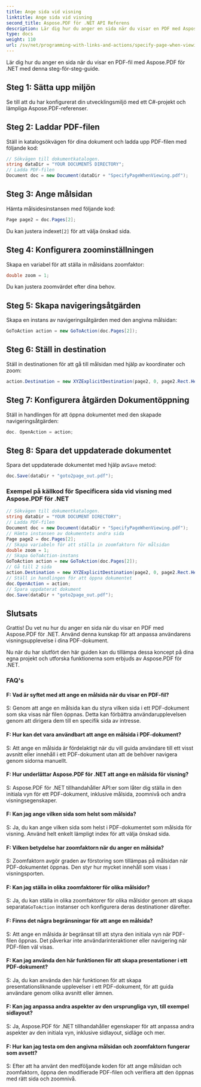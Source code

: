 ```yaml
---
title: Ange sida vid visning
linktitle: Ange sida vid visning
second_title: Aspose.PDF för .NET API Referens
description: Lär dig hur du anger en sida när du visar en PDF med Aspose.PDF för .NET.
type: docs
weight: 110
url: /sv/net/programming-with-links-and-actions/specify-page-when-viewing/
---
```

Lär dig hur du anger en sida när du visar en PDF-fil med Aspose.PDF för .NET med denna steg-för-steg-guide.

## Steg 1: Sätta upp miljön

Se till att du har konfigurerat din utvecklingsmiljö med ett C#-projekt och lämpliga Aspose.PDF-referenser.

## Steg 2: Laddar PDF-filen

Ställ in katalogsökvägen för dina dokument och ladda upp PDF-filen med följande kod:

```csharp
// Sökvägen till dokumentkatalogen.
string dataDir = "YOUR DOCUMENTS DIRECTORY";
// Ladda PDF-filen
Document doc = new Document(dataDir + "SpecifyPageWhenViewing.pdf");
```

## Steg 3: Ange målsidan

Hämta målsidesinstansen med följande kod:

```csharp
Page page2 = doc.Pages[2];
```

 Du kan justera indexet`[2]` för att välja önskad sida.

## Steg 4: Konfigurera zoominställningen

Skapa en variabel för att ställa in målsidans zoomfaktor:

```csharp
double zoom = 1;
```

Du kan justera zoomvärdet efter dina behov.

## Steg 5: Skapa navigeringsåtgärden

Skapa en instans av navigeringsåtgärden med den angivna målsidan:

```csharp
GoToAction action = new GoToAction(doc.Pages[2]);
```

## Steg 6: Ställ in destination

Ställ in destinationen för att gå till målsidan med hjälp av koordinater och zoom:

```csharp
action.Destination = new XYZExplicitDestination(page2, 0, page2.Rect.Height, zoom);
```

## Steg 7: Konfigurera åtgärden Dokumentöppning

Ställ in handlingen för att öppna dokumentet med den skapade navigeringsåtgärden:

```csharp
doc. OpenAction = action;
```

## Steg 8: Spara det uppdaterade dokumentet

 Spara det uppdaterade dokumentet med hjälp av`Save` metod:

```csharp
doc.Save(dataDir + "goto2page_out.pdf");
```

### Exempel på källkod för Specificera sida vid visning med Aspose.PDF för .NET 
```csharp
// Sökvägen till dokumentkatalogen.
string dataDir = "YOUR DOCUMENT DIRECTORY";
// Ladda PDF-filen
Document doc = new Document(dataDir + "SpecifyPageWhenViewing.pdf");
// Hämta instansen av dokumentets andra sida
Page page2 = doc.Pages[2];
// Skapa variabeln för att ställa in zoomfaktorn för målsidan
double zoom = 1;
// Skapa GoToAction-instans
GoToAction action = new GoToAction(doc.Pages[2]);
// Gå till 2 sida
action.Destination = new XYZExplicitDestination(page2, 0, page2.Rect.Height, zoom);
// Ställ in handlingen för att öppna dokumentet
doc.OpenAction = action;
// Spara uppdaterat dokument
doc.Save(dataDir + "goto2page_out.pdf");
```

## Slutsats

Grattis! Du vet nu hur du anger en sida när du visar en PDF med Aspose.PDF för .NET. Använd denna kunskap för att anpassa användarens visningsupplevelse i dina PDF-dokument.

Nu när du har slutfört den här guiden kan du tillämpa dessa koncept på dina egna projekt och utforska funktionerna som erbjuds av Aspose.PDF för .NET.

### FAQ's 

#### F: Vad är syftet med att ange en målsida när du visar en PDF-fil?

S: Genom att ange en målsida kan du styra vilken sida i ett PDF-dokument som ska visas när filen öppnas. Detta kan förbättra användarupplevelsen genom att dirigera dem till en specifik sida av intresse.

#### F: Hur kan det vara användbart att ange en målsida i PDF-dokument?

S: Att ange en målsida är fördelaktigt när du vill guida användare till ett visst avsnitt eller innehåll i ett PDF-dokument utan att de behöver navigera genom sidorna manuellt.

#### F: Hur underlättar Aspose.PDF för .NET att ange en målsida för visning?

S: Aspose.PDF för .NET tillhandahåller API:er som låter dig ställa in den initiala vyn för ett PDF-dokument, inklusive målsida, zoomnivå och andra visningsegenskaper.

#### F: Kan jag ange vilken sida som helst som målsida?

S: Ja, du kan ange vilken sida som helst i PDF-dokumentet som målsida för visning. Använd helt enkelt lämpligt index för att välja önskad sida.

#### F: Vilken betydelse har zoomfaktorn när du anger en målsida?

S: Zoomfaktorn avgör graden av förstoring som tillämpas på målsidan när PDF-dokumentet öppnas. Den styr hur mycket innehåll som visas i visningsporten.

#### F: Kan jag ställa in olika zoomfaktorer för olika målsidor?

S: Ja, du kan ställa in olika zoomfaktorer för olika målsidor genom att skapa separata`GoToAction` instanser och konfigurera deras destinationer därefter.

#### F: Finns det några begränsningar för att ange en målsida?

S: Att ange en målsida är begränsat till att styra den initiala vyn när PDF-filen öppnas. Det påverkar inte användarinteraktioner eller navigering när PDF-filen väl visas.

#### F: Kan jag använda den här funktionen för att skapa presentationer i ett PDF-dokument?

S: Ja, du kan använda den här funktionen för att skapa presentationsliknande upplevelser i ett PDF-dokument, för att guida användare genom olika avsnitt eller ämnen.

#### F: Kan jag anpassa andra aspekter av den ursprungliga vyn, till exempel sidlayout?

S: Ja, Aspose.PDF för .NET tillhandahåller egenskaper för att anpassa andra aspekter av den initiala vyn, inklusive sidlayout, sidläge och mer.

#### F: Hur kan jag testa om den angivna målsidan och zoomfaktorn fungerar som avsett?

S: Efter att ha använt den medföljande koden för att ange målsidan och zoomfaktorn, öppna den modifierade PDF-filen och verifiera att den öppnas med rätt sida och zoomnivå.